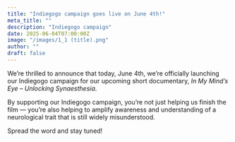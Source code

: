 ```yaml
---
title: "Indiegogo campaign goes live on June 4th!"
meta_title: ""
description: "Indiegogo campaign"
date: 2025-06-04T07:00:00Z
image: "/images/1_1 (title).png"
author: ""
draft: false
---
```


We’re thrilled to announce that today, June 4th, we’re officially launching our Indiegogo campaign for our upcoming short documentary, *In My Mind’s Eye – Unlocking Synaesthesia*.

By supporting our Indiegogo campaign, you’re not just helping us finish the film — you’re also helping to amplify awareness and understanding of a neurological trait that is still widely misunderstood.

Spread the word and stay tuned!
